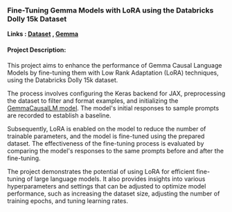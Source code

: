 ### Fine-Tuning Gemma Models with LoRA using the Databricks Dolly 15k Dataset

**Links : [Dataset](https://huggingface.co/datasets/databricks/databricks-dolly-15k) , [Gemma](https://www.kaggle.com/models/google/gemma)**

#### Project Description:
This project aims to enhance the performance of Gemma Causal Language Models by fine-tuning them with Low Rank Adaptation (LoRA) techniques, using the Databricks Dolly 15k dataset. 

The process involves configuring the Keras backend for JAX, preprocessing the dataset to filter and format examples, and initializing the [GemmaCausalLM model](https://keras.io/api/keras_nlp/models/gemma/gemma_causal_lm/). The model's initial responses to sample prompts are recorded to establish a baseline.

Subsequently, LoRA is enabled on the model to reduce the number of trainable parameters, and the model is fine-tuned using the prepared dataset. The effectiveness of the fine-tuning process is evaluated by comparing the model's responses to the same prompts before and after the fine-tuning.

The project demonstrates the potential of using LoRA for efficient fine-tuning of large language models. It also provides insights into various hyperparameters and settings that can be adjusted to optimize model performance, such as increasing the dataset size, adjusting the number of training epochs, and tuning learning rates.
